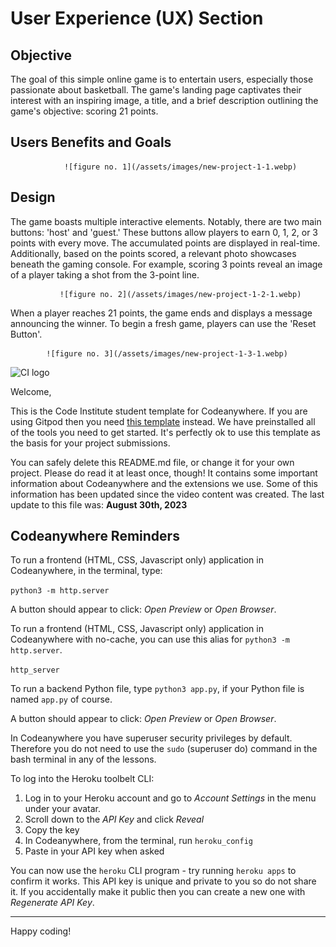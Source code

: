 # User Experience (UX) Section

## Objective

The goal of this simple online game is to entertain users, especially those passionate about basketball. The game's landing page captivates their interest with an inspiring image, a title, and a brief description outlining the game's objective: scoring 21 points.

## Users Benefits and Goals

                ![figure no. 1](/assets/images/new-project-1-1.webp)

## Design

The game boasts multiple interactive elements. Notably, there are two main buttons: 'host' and 'guest.' These buttons allow players to earn 0, 1, 2, or 3 points with every move. The accumulated points are displayed in real-time. Additionally, based on the points scored, a relevant photo showcases beneath the gaming console. For example, scoring 3 points reveal an image of a player taking a shot from the 3-point line.

               ![figure no. 2](/assets/images/new-project-1-2-1.webp)

When a player reaches 21 points, the game ends and displays a message announcing the winner. To begin a fresh game, players can use the 'Reset Button'.

			![figure no. 3](/assets/images/new-project-1-3-1.webp)


























![CI logo](https://codeinstitute.s3.amazonaws.com/fullstack/ci_logo_small.png)

Welcome,

This is the Code Institute student template for Codeanywhere. If you are using Gitpod then you need [this template](https://github.com/Code-Institute-Org/gitpod-full-template) instead.  We have preinstalled all of the tools you need to get started. It's perfectly ok to use this template as the basis for your project submissions.

You can safely delete this README.md file, or change it for your own project. Please do read it at least once, though! It contains some important information about Codeanywhere and the extensions we use. Some of this information has been updated since the video content was created. The last update to this file was: **August 30th, 2023**

## Codeanywhere Reminders

To run a frontend (HTML, CSS, Javascript only) application in Codeanywhere, in the terminal, type:

`python3 -m http.server`

A button should appear to click: _Open Preview_ or _Open Browser_.

To run a frontend (HTML, CSS, Javascript only) application in Codeanywhere with no-cache, you can use this alias for `python3 -m http.server`.

`http_server`

To run a backend Python file, type `python3 app.py`, if your Python file is named `app.py` of course.

A button should appear to click: _Open Preview_ or _Open Browser_.

In Codeanywhere you have superuser security privileges by default. Therefore you do not need to use the `sudo` (superuser do) command in the bash terminal in any of the lessons.

To log into the Heroku toolbelt CLI:

1. Log in to your Heroku account and go to _Account Settings_ in the menu under your avatar.
2. Scroll down to the _API Key_ and click _Reveal_
3. Copy the key
4. In Codeanywhere, from the terminal, run `heroku_config`
5. Paste in your API key when asked

You can now use the `heroku` CLI program - try running `heroku apps` to confirm it works. This API key is unique and private to you so do not share it. If you accidentally make it public then you can create a new one with _Regenerate API Key_.

---

Happy coding!
